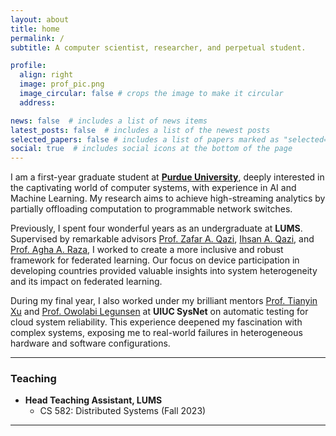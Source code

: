 ```yaml
---
layout: about
title: home
permalink: /
subtitle: A computer scientist, researcher, and perpetual student.

profile:
  align: right
  image: prof_pic.png
  image_circular: false # crops the image to make it circular
  address: 

news: false  # includes a list of news items
latest_posts: false  # includes a list of the newest posts
selected_papers: false # includes a list of papers marked as "selected={true}"
social: true  # includes social icons at the bottom of the page
---
```


I am a first-year graduate student at [**Purdue University**](https://www.cs.purdue.edu/), deeply interested in the captivating world of computer systems, with experience in AI and Machine Learning. My research aims to achieve high-streaming analytics by partially offloading computation to programmable network switches.

<!-- , advised by [Prof. Saurabh Bagchi](https://bagchi.github.io/) and [Prof. Vishal Shrivastav](https://web.ics.purdue.edu/~vshriva/) -->

Previously, I spent four wonderful years as an undergraduate at **LUMS**. Supervised by remarkable advisors [Prof. Zafar A. Qazi](https://web.lums.edu.pk/~zafar/), [Ihsan A. Qazi](https://www.ihsanqazi.com/), and [Prof. Agha A. Raza](https://aghaaliraza.com/), I worked to create a more inclusive and robust framework for federated learning. Our focus on device participation in developing countries provided valuable insights into system heterogeneity and its impact on federated learning.

During my final year, I also worked under my brilliant mentors [Prof. Tianyin Xu](https://tianyin.github.io/) and [Prof. Owolabi Legunsen](https://www.cs.cornell.edu/~legunsen/) at **UIUC SysNet** on automatic testing for cloud system reliability. This experience deepened my fascination with complex systems, exposing me to real-world failures in heterogeneous hardware and software configurations.

<hr class="solid">

<h3>Teaching</h3>

<ul>
  <li>
    <b>Head Teaching Assistant, LUMS</b>
      <ul>
        <li> CS 582: Distributed Systems (Fall 2023)</li>
      </ul>
  </li>
</ul>

<hr class="solid">
